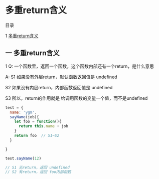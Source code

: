 ﻿# 多重return含义

目录

1 [多重return含义](#1)


## <span id="1">一 多重return含义 </span>


1 Q: 一个函数里，返回一个函数，这个函数内部还有一个return，是什么意思

A: S1 如果没有外层return，默认函数返回值是 undefined

S2 如果没有内层return，内部函数返回值是 undefined

S3 所以，return的作用就是 给调用函数的变量一个值，而不是undefined

```js
test = {
  name: 'ygm',
  sayName(job){
    let foo = function(){
      return this.name + job
    }
    return foo  // S1~S2
  }

}

test.sayName(12)

// S1 无return，返回 undefined
// S2 有return，返回 foo内部函数
```